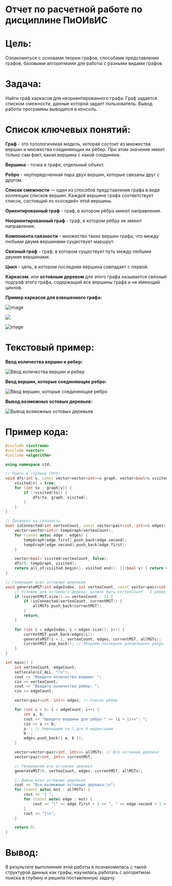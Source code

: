 # Отчет по расчетной работе по дисциплине ПиОИвИС
# Цель: 
Ознакомиться с основами теории графов, cпособами представления графов, базовыми алгоритмами для работы с разными видами графов.
# Задача:
Найти граф каркасов для неориентированного графа. Граф задается списком смежности, данные которой задает пользователь. Вывод работы программы выводится в консоль.
# Список ключевых понятий:
**Граф** - это топологичекая модель, которая состоит из множества вершин и множества соединяющих их рёбер. При этом значение имеет только сам факт, какая вершина с какой соединена.

**Вершина** - точка в графе, отдельный объект.

**Ребро** - неупорядоченная пара двух вершин, которые связаны друг с другом.

**Список смежности** — один из способов представления графа в виде коллекции списков вершин. Каждой вершине графа соответствует список, состоящий из «соседей» этой вершины.

**Ориентированный граф** - граф, в котором рёбра имеют направления.

**Неориентированный граф** - граф, в котором рёбра не имеют направления.

**Компонента связности** - множество таких вершин графа, что между любыми двумя вершинами существует маршрут.

**Связный граф** - граф, в котором существует путь между любыми двумия вершинами.

**Цикл** - цепь, в котором последняя вершина совпадает с первой.

**Каркасом**, или **остовным деревом** для этого графа называется связный подграф этого графа, содержащий все вершины графа и не имеющий циклов.

**Пример каркасов для взвешенного графа:**

![image](https://github.com/user-attachments/assets/969bff64-377c-4f83-a105-65890d2de575)

![](https://github.com/user-attachments/assets/e5a0b65e-3eef-41aa-aebb-81380c6b4c9a)

![image](https://github.com/user-attachments/assets/b4bf5866-db3c-44e0-af0b-cf5f9da64c73)


# Текстовый пример:
**Ввод количества вершин и ребер:**

![Ввод количества вершин и ребер](https://github.com/user-attachments/assets/b152b4cb-9ca0-4e5a-b9fd-7fb2742604be)

**Ввод вершин, которые соединяющяе ребро:**

![Ввод вершин, которые соединяющяе ребро](https://github.com/user-attachments/assets/cff8c2e5-64f4-4f29-b00f-28e58bec142c)

**Вывод возможных остовых деревьев:**

![Вывод возможных остовых деревьев](https://github.com/user-attachments/assets/f3ff2112-7a36-45d5-a534-887853e02d52)
# Пример кода:
~~~c++
#include <iostream>
#include <vector>
#include <algorithm>

using namespace std;

// Поиск в глубину (DFS)
void dfs(int v, const vector<vector<int>>& graph, vector<bool>& visited) {
    visited[v] = true;
    for (int to : graph[v]) {
        if (!visited[to]) {
            dfs(to, graph, visited);
        }
    }
}

// Проверка на связность
bool isConnected(int vertexCount, const vector<pair<int, int>>& edges) {
    vector<vector<int>> tempGraph(vertexCount);
    for (const auto& edge : edges) {
        tempGraph[edge.first].push_back(edge.second);
        tempGraph[edge.second].push_back(edge.first);
    }

    vector<bool> visited(vertexCount, false);
    dfs(0, tempGraph, visited);
    return all_of(visited.begin(), visited.end(), [](bool v) { return v; });
}

// Генерация всех остовных деревьев
void generateMST(int edgeIndex, int vertexCount, const vector<pair<int, int>>& edges, vector<pair<int, int>>& currentMST, vector<vector<pair<int, int>>>& allMSTs) {
    // Условие для остовного дерева: должно быть vertexCount - 1 рёбер
    if (currentMST.size() == vertexCount - 1) {
        if (isConnected(vertexCount, currentMST)) {
            allMSTs.push_back(currentMST);
        }
        return;
    }

    for (int i = edgeIndex; i < edges.size(); i++) {
        currentMST.push_back(edges[i]);
        generateMST(i + 1, vertexCount, edges, currentMST, allMSTs);
        currentMST.pop_back(); // Убираем последнее добавленное ребро
    }
}

int main() {
    int vertexCount, edgeCount;
    setlocale(LC_ALL, "ru");
    cout << "Введите количество вершин: ";
    cin >> vertexCount;
    cout << "Введите количество рёбер: ";
    cin >> edgeCount;

    vector<pair<int, int>> edges; // Список рёбер

    for (int i = 0; i < edgeCount; i++) {
        int a, b;
        cout << "Введите вершины для ребра " << (i + 1)<<": ";
        cin >> a >> b;
        a--; // Уменьшаем на 1 для 0-индексации
        b--;
        edges.push_back({ a, b });
    }

    vector<vector<pair<int, int>>> allMSTs; // Все остовные деревья
    vector<pair<int, int>> currentMST;

    // Генерируем все остовные деревья
    generateMST(0, vertexCount, edges, currentMST, allMSTs);

    // Вывод всех остовных деревьев
    cout << "Все возможные остовные деревья:\n";
    for (const auto& mst : allMSTs) {
        cout << "{ ";
        for (const auto& edge : mst) {
            cout << "(" << edge.first + 1 << ", " << edge.second + 1 << ") ";
        }
        cout << "}\n";
    }

    return 0;
}
~~~
# Вывод:
В результате выполнения этой работы я познакомилась с такой структурой данных как графы, научилась работать с алгоритмом поиска в глубину и решила поставленную задачу.














